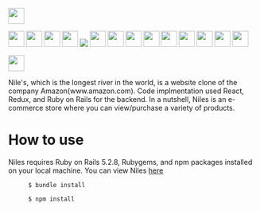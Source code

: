 

<span><img src="https://photos.google.com/search/_tra_/photo/AF1QipOrx7z4EC7H2QVL9pkB_VrHTPYAGwXIaYjPqKnw" height="32px"/>

<img src="https://img.shields.io/badge/React-20232A?style=for-the-badge&logo=react&logoColor=61DAFB" height="32"/>

<img src="https://img.shields.io/badge/Ruby_on_Rails-CC0000?style=for-the-badge&logo=ruby-on-rails&logoColor=white" height="32"/>

<img src="https://img.shields.io/badge/Redux-593D88?style=for-the-badge&logo=redux&logoColor=white" height="32"/>
	
<img src="https://img.shields.io/badge/PostgreSQL-316192?style=for-the-badge&logo=postgresql&logoColor=white" height="32"/>

<img src="https://img.shields.io/badge/Heroku-430098?style=for-the-badge&logo=heroku&logoColor=white" />

<img src="https://img.shields.io/badge/Amazon_AWS-232F3E?style=for-the-badge&logo=amazon-aws&logoColor=white" height="32" />

<img src="https://img.shields.io/badge/jQuery-0769AD?style=for-the-badge&logo=jquery&logoColor=white" height="32" />


<img src="https://img.shields.io/badge/React_Router-CA4245?style=for-the-badge&logo=react-router&logoColor=white" height="32" />

<img src="https://img.shields.io/badge/Ruby-CC342D?style=for-the-badge&logo=ruby&logoColor=white" height="32" />

<img src="https://img.shields.io/badge/Sass-CC6699?style=for-the-badge&logo=sass&logoColor=white" height="32" />

<img src="https://img.shields.io/badge/JavaScript-323330?style=for-the-badge&logo=javascript&logoColor=F7DF1E" height="32"/>


<img src="https://img.shields.io/badge/CSS-239120?&style=for-the-badge&logo=css3&logoColor=white" height="32"/>

<img src="https://img.shields.io/badge/HTML-239120?style=for-the-badge&logo=html5&logoColor=white" height="32" />

<img src="https://img.shields.io/badge/GitHub-100000?style=for-the-badge&logo=github&logoColor=white" height="32" />

<img src="https://img.shields.io/badge/Heroku-430098?style=for-the-badge&logo=heroku&logoColor=white" height="32" /></span>

<p>
    Nile's, which is the longest river in the world, is a website clone of the company Amazon(www.amazon.com).  Code implmentation used React, Redux, and Ruby on Rails for the backend. In a nutshell, Niles is an e-commerce store where you can view/purchase a variety of products.     
</p>

<h1>How to use</h1>

Niles requires Ruby on Rails 5.2.8, Rubygems, and npm packages installed on your local machine. You can view Niles [here](https://niles-app-academy.herokuapp.com/#/)

<figure class="highlight"><pre><code class="language-text" data-lang="text">$ bundle install</code></pre></figure>


<figure class="highlight"><pre><code class="language-text" data-lang="text">$ npm install</code></pre></figure>